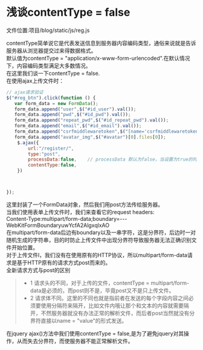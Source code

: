 # 浅谈contentType = false  
文件位置:项目/blog/static/js/reg.js   

contentType简单说它是代表发送信息到服务器内容编码类型，通俗来说就是告诉服务器从浏览器提交过来得数据格式。  
默认值为contentType = "application/x-www-form-urlencoded".在默认情况下，内容编码类型满足大多数情况。    
在这里我们谈一下contentType = false.  
在使用ajax上传文件时：   
```javascript
// ajax请求验证
$("#reg_btn").click(function () {
   var form_data = new FormData();
   form_data.append("user",$("#id_user").val());
   form_data.append("pwd",$("#id_pwd").val());
   form_data.append("repeat_pwd",$("#id_repeat_pwd").val());
   form_data.append("email",$("#id_email").val());
   form_data.append("csrfmiddlewaretoken",$("[name='csrfmiddlewaretoken']").val());
   form_data.append("avatar_img",$("#avatar")[0].files[0]);
    $.ajax({
        url:"/register/",
        type:"post",
        processData:false,    // processData 默认为false，当设置为true的时候,jquery ajax 提交的时候不会序列化 data，而是直接使用data
        contentType:false,
    })



});

```
这里封装了一个FormData对象，然后我们用post方法传给服务器。   
当我们使用表单上传文件时，我们来查看它的request headers:   
Content-Type:multipart/form-data;boundary=---WebKitFormBoundaryuwYcfA2AlgxqlxAO   
在multipart/form-data后边有boundary以及一串字符，这是分界符，后边时一对随机生成的字符串，目的时防止上传文件中出现分界符导致服务器无法正确识别文件开始位置。  
对于上传文件l，我们没有在使用原有的HTTP协议，所以multipart/form-data请求是基于HTTP原有的请求方式post而来的。   
全新请求方式与post的区别  
> - 1 请求头的不同，对于上传的文件，contentType = multipart/form-data是必须的，而post则不是，毕竟post又不是只上传文件。  
> - 2 请求体不同。这里的不同也就是指前者在发送的每个字段内容之间必须要使用分隔符来隔开，比如文件内哦让那个和文本的内容就需要隔开，不然服务器就没有办法正常的解析文件，而后者post当然就没有分界符直接以name = "value"的形式发送。  

在jquery ajax()方法中我们使用contentType = false,是为了避免jquery对其操作，从而失去分界符，而使服务器不能正常解析文件。


